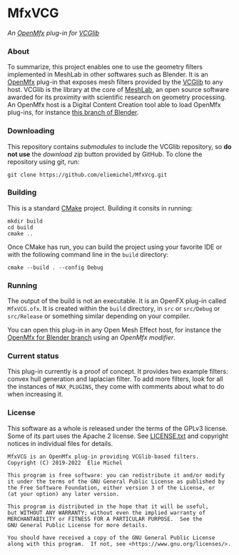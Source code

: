 MfxVCG
======

*An [OpenMfx](http://openmesheffect.org/) plug-in for [VCGlib](http://vcg.isti.cnr.it/vcglib)*

### About

To summarize, this project enables one to use the geometry filters implemented in MeshLab in other softwares such as Blender. It is an [OpenMfx](http://openmesheffect.org/) plug-in that exposes mesh filters provided by the [VCGlib](http://vcg.isti.cnr.it/vcglib) to any host. VCGlib is the library at the core of [MeshLab](http://www.meshlab.net/), an open source software awarded for its proximity with scientific research on geometry processing. An OpenMfx host is a Digital Content Creation tool able to load OpenMfx plug-ins, for instance [this branch of Blender](https://github.com/eliemichel/OpenMfxForBlender).

### Downloading

This repository contains *submodules* to include the VCGlib repository, so **do not use** the *download zip* button provided by GitHub. To clone the repository using git, run:

```
git clone https://github.com/eliemichel/MfxVcg.git
```

### Building

This is a standard [CMake](https://cmake.org/) project. Building it consits in running:

```
mkdir build
cd build
cmake ..
```

Once CMake has run, you can build the project using your favorite IDE or with the following command line in the `build` directory:

```
cmake --build . --config Debug
```

### Running

The output of the build is not an executable. It is an OpenFX plug-in called `MfxVCG.ofx`. It is created within the `build` directory, in `src` or `src/Debug` or `src/Release` or something similar depending on your compiler.

You can open this plug-in in any Open Mesh Effect host, for instance the [OpenMfx for Blender branch](https://github.com/eliemichel/OpenMfxForBlender) using an *OpenMfx modifier*.

### Current status

This plug-in currently is a proof of concept. It provides two example filters: convex hull generation and laplacian filter. To add more filters, look for all the instances of `MAX_PLUGINS`, they come with comments about what to do when increasing it.

### License

This software as a whole is released under the terms of the GPLv3 license. Some of its part uses the Apache 2 license. See [LICENSE.txt](LICENSE.txt) and copyright notices in individual files for details.

```
MfxVCG is an OpenMfx plug-in providing VCGlib-based filters.
Copyright (C) 2019-2022  Élie Michel

This program is free software: you can redistribute it and/or modify
it under the terms of the GNU General Public License as published by
the Free Software Foundation, either version 3 of the License, or
(at your option) any later version.

This program is distributed in the hope that it will be useful,
but WITHOUT ANY WARRANTY; without even the implied warranty of
MERCHANTABILITY or FITNESS FOR A PARTICULAR PURPOSE.  See the
GNU General Public License for more details.

You should have received a copy of the GNU General Public License
along with this program.  If not, see <https://www.gnu.org/licenses/>.
```
